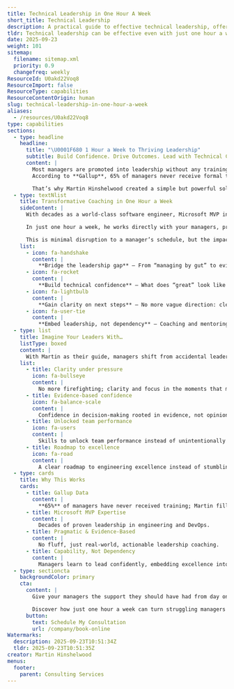 ```yaml
---
title: Technical Leadership in One Hour A Week
short_title: Technical Leadership
description: A practical guide to effective technical leadership, offering strategies and tips for making a meaningful impact with just one hour of focused effort each week.
tldr: Technical leadership can be effective even with just one hour a week by focusing on high-impact activities like mentoring, setting direction, and removing obstacles. Prioritizing these actions helps teams stay aligned and productive without requiring constant oversight. Development managers should schedule regular, focused check-ins to guide and support their teams efficiently.
date: 2025-09-23
weight: 101
sitemap:
  filename: sitemap.xml
  priority: 0.9
  changefreq: weekly
ResourceId: U0akd22Voq8
ResourceImport: false
ResourceType: capabilities
ResourceContentOrigin: human
slug: technical-leadership-in-one-hour-a-week
aliases:
  - /resources/U0akd22Voq8
type: capabilities
sections:
  - type: headline
    headline:
      title: "\U0001F680 1 Hour a Week to Thriving Leadership"
      subtitle: Build Confidence. Drive Outcomes. Lead with Technical Clarity.
      content: |
        Most managers are promoted into leadership without any training, coaching, or mentorship.  
        According to **Gallup**, 65% of managers never receive formal training in their role, yet they’re expected to lead teams through complex engineering practices in fast‑moving, competitive environments.

        That’s why Martin Hinshelwood created a simple but powerful solution: **one hour a week** of focused leadership transformation.
  - type: textNlist
    title: Transformative Coaching in One Hour a Week
    sideContent: |
      With decades as a world‑class software engineer, Microsoft MVP in Azure DevOps & GitHub, and Professional Scrum Trainer, Martin knows what engineering excellence and technical leadership really look like.

      In just one hour a week, he works directly with your managers, project managers, or team leaders to spark lasting change. 

      This is minimal disruption to a manager’s schedule, but the impact ripples through their teams, their projects, and the entire organization.
    list:
      - icon: fa-handshake
        content: |
          **Bridge the leadership gap** – From “managing by gut” to evidence‑based management and pragmatic decision‑making.
      - icon: fa-rocket
        content: |
          **Build technical confidence** – What does “great” look like in engineering leadership? Martin shows you step by step.
      - icon: fa-lightbulb
        content: |
          **Gain clarity on next steps** – No more vague direction: clear, actionable, prioritized outcomes every week.
      - icon: fa-user-tie
        content: |
          **Embed leadership, not dependency** – Coaching and mentoring that builds internal capability to thrive independently.
  - type: list
    title: Imagine Your Leaders With…
    listType: boxed
    content: |
      With Martin as their guide, managers shift from accidental leaders to competent, confident technical leaders who create thriving, high‑performing teams. They stop reacting. They start leading.
    list:
      - title: Clarity under pressure
        icon: fa-bullseye
        content: |
          No more firefighting; clarity and focus in the moments that matter.
      - title: Evidence‑based confidence
        icon: fa-balance-scale
        content: |
          Confidence in decision‑making rooted in evidence, not opinion.
      - title: Unlocked team performance
        icon: fa-users
        content: |
          Skills to unlock team performance instead of unintentionally holding it back.
      - title: Roadmap to excellence
        icon: fa-road
        content: |
          A clear roadmap to engineering excellence instead of stumbling forward.
  - type: cards
    title: Why This Works
    cards:
      - title: Gallup Data
        content: |
          **65%** of managers have never received training; Martin fills that gap with focused, expert coaching.
      - title: Microsoft MVP Expertise
        content: |
          Decades of proven leadership in engineering and DevOps.
      - title: Pragmatic & Evidence‑Based
        content: |
          No fluff, just real‑world, actionable leadership coaching.
      - title: Capability, Not Dependency
        content: |
          Managers learn to lead confidently, embedding excellence into their culture and systems.
  - type: sectioncta
    backgroundColor: primary
    cta:
      content: |
        Give your managers the support they should have had from day one. **Book a Free Consultation with Martin Hinshelwood today.**

        Discover how just one hour a week can turn struggling managers into thriving leaders of engineering excellence.
      button:
        text: Schedule My Consultation
        url: /company/book-online
Watermarks:
  description: 2025-09-23T10:51:34Z
  tldr: 2025-09-23T10:51:35Z
creator: Martin Hinshelwood
menus:
  footer:
    parent: Consulting Services
---
```

